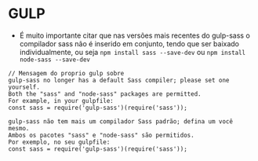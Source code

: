 # GULP

- É muito importante citar que nas versões mais recentes do gulp-sass o compilador sass não é inserido em conjunto, tendo que ser baixado individualmente, ou seja `npm install sass --save-dev` ou `npm install node-sass --save-dev`
```
// Mensagem do proprio gulp sobre
gulp-sass no longer has a default Sass compiler; please set one yourself.
Both the "sass" and "node-sass" packages are permitted.
For example, in your gulpfile:
const sass = require('gulp-sass')(require('sass'));

gulp-sass não tem mais um compilador Sass padrão; defina um você mesmo.
Ambos os pacotes "sass" e "node-sass" são permitidos.
Por exemplo, no seu gulpfile:
const sass = require('gulp-sass')(require('sass'));
```